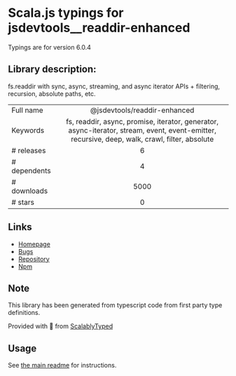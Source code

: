 
# Scala.js typings for jsdevtools__readdir-enhanced

Typings are for version 6.0.4

## Library description:
fs.readdir with sync, async, streaming, and async iterator APIs + filtering, recursion, absolute paths, etc.

|                    |                 |
| ------------------ | :-------------: |
| Full name          | @jsdevtools/readdir-enhanced |
| Keywords           | fs, readdir, async, promise, iterator, generator, async-iterator, stream, event, event-emitter, recursive, deep, walk, crawl, filter, absolute |
| # releases         | 6 |
| # dependents       | 4 |
| # downloads        | 5000 |
| # stars            | 0 |

## Links
- [Homepage](https://jstools.dev/readdir-enhanced)
- [Bugs](https://github.com/JS-DevTools/readdir-enhanced/issues)
- [Repository](https://github.com/JS-DevTools/readdir-enhanced)
- [Npm](https://www.npmjs.com/package/%40jsdevtools%2Freaddir-enhanced)
    


## Note
This library has been generated from typescript code from first party type definitions.

Provided with :purple_heart: from [ScalablyTyped](https://github.com/oyvindberg/ScalablyTyped)

## Usage
See [the main readme](../../readme.md) for instructions.


